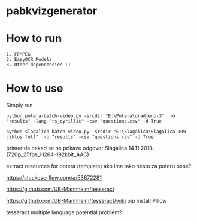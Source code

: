 # pabkvizgenerator

# How to run

    1. FFMPEG 
    2. EasyOCR Models
    3. Other dependencies :) 

# How to use

Simply run

`python potera-batch-video.py -srcdir "E:\Potera\uradjeno-3"  -o "results" -lang "rs_cyrillic" -csv "questions.csv" -d True`

`python slagalica-batch-video.py -srcdir "E:\Slagalica\Slagalica 109 ciklus full"  -o "results" -csv "questions.csv" -d True`

primer da nekad se ne prikaze odgovor
Slagalica 14.11.2018. (720p_25fps_H264-192kbit_AAC)


extract resources for potera (template) ako ima tako nesto za poteru bese?

https://stackoverflow.com/a/53672281

https://github.com/UB-Mannheim/tesseract

https://github.com/UB-Mannheim/tesseract/wiki
pip install Pillow


tesseract multiple language potential problem?